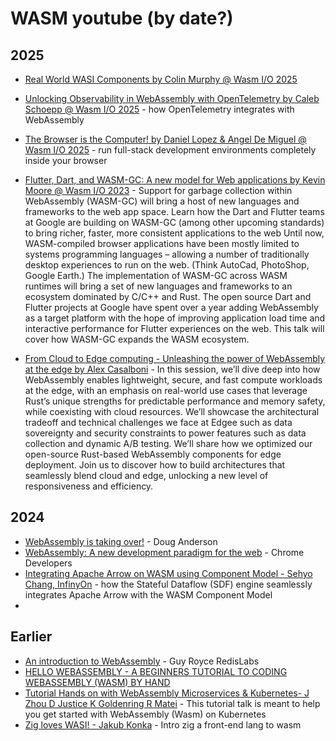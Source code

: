 # WASM youtube (by date?)

## 2025
- [Real World WASI Components by Colin Murphy @ Wasm I/O 2025](https://www.youtube.com/watch?v=QebWw3_K1_4)
- [Unlocking Observability in WebAssembly with OpenTelemetry by Caleb Schoepp @ Wasm I/O 2025](https://www.youtube.com/watch?v=iKh8YlJh618) - how OpenTelemetry integrates with WebAssembly
- [The Browser is the Computer! by Daniel Lopez & Angel De Miguel @ Wasm I/O 2025](https://www.youtube.com/watch?v=T5cT3U2afC0) - run full-stack development environments completely inside your browser
- [Flutter, Dart, and WASM-GC: A new model for Web applications by Kevin Moore @ Wasm I/O 2023](https://www.youtube.com/watch?v=Nkjc9r0WDNo) - Support for garbage collection within WebAssembly (WASM-GC) will bring a host of new languages and frameworks to the web app space. Learn how the Dart and Flutter teams at Google are building on WASM-GC (among other upcoming standards) to bring richer, faster, more consistent applications to the web Until now, WASM-compiled browser applications have been mostly limited to systems programming languages – allowing a number of traditionally desktop experiences to run on the web. (Think AutoCad, PhotoShop, Google Earth.) The implementation of WASM-GC across WASM runtimes will bring a set of new languages and frameworks to an ecosystem dominated by C/C++ and Rust. The open source Dart and Flutter projects at Google have spent over a year adding WebAssembly as a target platform with the hope of improving application load time and interactive performance for Flutter experiences on the web. This talk will cover how WASM-GC expands the WASM ecosystem.

- [From Cloud to Edge computing - Unleashing the power of WebAssembly at the edge by Alex Casalboni](https://www.youtube.com/watch?v=WEWMVFQjHcw) - In this session, we’ll dive deep into how WebAssembly enables lightweight, secure, and fast compute workloads at the edge, with an emphasis on real-world use cases that leverage Rust’s unique strengths for predictable performance and memory safety, while coexisting with cloud resources. We’ll showcase the architectural tradeoff and technical challenges we face at Edgee such as data sovereignty and security constraints to power features such as data collection and dynamic A/B testing.
We’ll share how we optimized our open-source Rust-based WebAssembly components for edge deployment. Join us to discover how to build architectures that seamlessly blend cloud and edge, unlocking a new level of responsiveness and efficiency.

## 2024
- [WebAssembly is taking over!](https://www.youtube.com/watch?v=er_WkZLX7DY) - Doug Anderson
- [WebAssembly: A new development paradigm for the web](https://www.youtube.com/watch?v=RcHER-3gFXI) - Chrome Developers
- [Integrating Apache Arrow on WASM using Component Model - Sehyo Chang, InfinyOn](https://www.youtube.com/watch?v=Fv74WX0Q03Q) - how the Stateful Dataflow (SDF) engine seamlessly integrates Apache Arrow with the WASM Component Model
- 
## Earlier 
- [An introduction to WebAssembly](https://www.youtube.com/watch?v=3sU557ZKjUs) - Guy Royce RedisLabs
- [HELLO WEBASSEMBLY - A BEGINNERS TUTORIAL TO CODING WEBASSEMBLY (WASM) BY HAND](https://www.youtube.com/watch?v=ojYEfRye6aE)
- [Tutorial Hands on with WebAssembly Microservices & Kubernetes- J Zhou D Justice K Goldenring R Matei](https://www.youtube.com/watch?v=LdsyS2cedOw) - This tutorial talk is meant to help you get started with WebAssembly (Wasm) on Kubernetes
- [Zig loves WASI! - Jakub Konka](https://www.youtube.com/watch?v=g_Degmqfo4Q) - Intro zig a front-end lang to wasm
